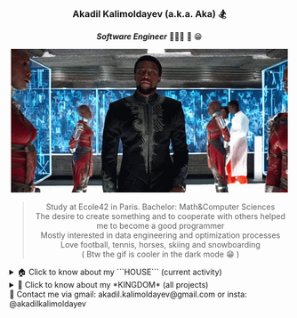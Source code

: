 <div align="center">

### Akadil Kalimoldayev (a.k.a. Aka) 🏂

***Software Engineer*** 👨🏼‍🏫 📝 😁 
  
![BlackPanther](https://github.com/Akadil/Akadil/blob/main/t-challa-black-panther.gif)
  
> Study at Ecole42 in Paris. Bachelor: Math&Computer Sciences \
> The desire to create something and to cooperate with others helped me to become a good programmer \
> Mostly interested in data engineering and optimization processes  \
> Love football, tennis, horses, skiing and snowboarding \
> ( Btw the gif is cooler in the dark mode 😁 )

<div align="left">
<details>
<summary> 🏠 Click to know about my ```HOUSE``` (current activity) </summary>
    
- 🖌 Working on [FdF project](https://github.com/Akadil/42project_fdf) (recreate the landscape)
- 🧠 Solving the [Leetcode](https://github.com/Akadil/leetcode) problems: 2 hard, 16 medium, 23 easy
- 🇫🇷 Learning French language (Actually not, I am being super lazy)

</details>
  
<details>
<summary> 🏰 Click to know about my *KINGDOM* (all projects) </summary>

- 🗼 42 projects [Link](https://github.com/Akadil/42Projects) 

</div>
</details>

<div align="left">
📩 Contact me via gmail: akadil.kalimoldayev@gmail.com or insta: @akadilkalimoldayev
</div>
